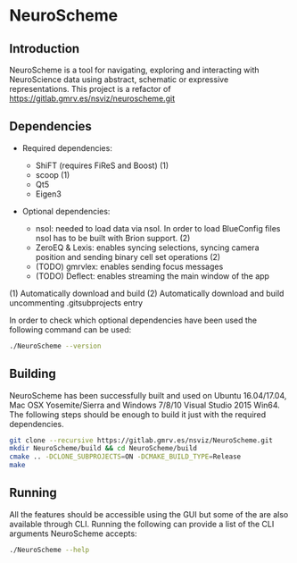 # NeuroScheme

## Introduction

NeuroScheme is a tool for navigating, exploring and interacting with
NeuroScience data using abstract, schematic or expressive representations. This
project is a refactor of https://gitlab.gmrv.es/nsviz/neuroscheme.git

## Dependencies

* Required dependencies:
    * ShiFT (requires FiReS and Boost) (1)
    * scoop (1)
    * Qt5
    * Eigen3

* Optional dependencies:
    * nsol: needed to load data via nsol. In order to load BlueConfig files nsol
      has to be built with Brion support. (2)
    * ZeroEQ & Lexis: enables syncing selections, syncing camera position and
      sending binary cell set operations (2)
    * (TODO) gmrvlex: enables sending focus messages
    * (TODO) Deflect: enables streaming the main window of the app

(1) Automatically download and build
(2) Automatically download and build uncommenting .gitsubprojects entry

In order to check which optional dependencies have been used the following
command can be used:

```bash
./NeuroScheme --version
```


## Building

NeuroScheme has been successfully built and used on Ubuntu 16.04/17.04, Mac OSX
Yosemite/Sierra and Windows 7/8/10 Visual Studio 2015 Win64. The following steps should be
enough to build it just with the required dependencies.

```bash
git clone --recursive https://gitlab.gmrv.es/nsviz/NeuroScheme.git
mkdir NeuroScheme/build && cd NeuroScheme/build
cmake .. -DCLONE_SUBPROJECTS=ON -DCMAKE_BUILD_TYPE=Release
make
```

## Running

All the features should be accessible using the GUI but some of the are also
available through CLI. Running the following can provide a list of the CLI
arguments NeuroScheme accepts:

```bash
./NeuroScheme --help
```
